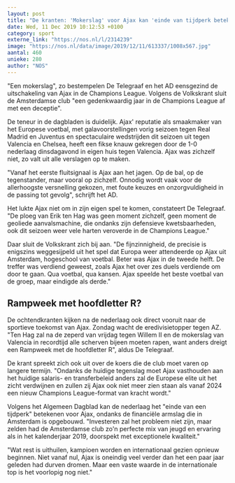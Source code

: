 ```yaml
---
layout: post
title: "De kranten: 'Mokerslag' voor Ajax kan 'einde van tijdperk betekenen'"
date: Wed, 11 Dec 2019 10:12:53 +0100
category: sport
externe_link: "https://nos.nl/l/2314239"
image: "https://nos.nl/data/image/2019/12/11/613337/1008x567.jpg"
aantal: 460
unieke: 280
author: "NOS"
---
```


<p>"Een mokerslag", zo bestempelen De Telegraaf en het AD eensgezind de uitschakeling van Ajax in de Champions League. Volgens de Volkskrant sluit de Amsterdamse club "een gedenkwaardig jaar in de Champions League af met een deceptie".</p>
<p>De teneur in de dagbladen is duidelijk. Ajax' reputatie als smaakmaker van het Europese voetbal, met galavoorstellingen vorig seizoen tegen Real Madrid en Juventus en spectaculaire wedstrijden dit seizoen uit tegen Valencia en Chelsea, heeft een fikse knauw gekregen door de 1-0 nederlaag dinsdagavond in eigen huis tegen Valencia. Ajax was zichzelf niet, zo valt uit alle verslagen op te maken.</p>
<p>"Vanaf het eerste fluitsignaal is Ajax aan het jagen. Op de bal, op de tegenstander, maar vooral op zichzelf. Onnodig wordt vaak voor de allerhoogste versnelling gekozen, met foute keuzes en onzorgvuldigheid in de passing tot gevolg", schrijft het AD.</p>
<p>Het lukte Ajax niet om in zijn eigen spel te komen, constateert De Telegraaf. "De ploeg van Erik ten Hag was geen moment zichzelf, geen moment de geoliede aanvalsmachine, die ondanks zijn defensieve kwetsbaarheden, ook dit seizoen weer vele harten veroverde in de Champions League."</p>
<p>Daar sluit de Volkskrant zich bij aan. "De fijnzinnigheid, de precisie is enigszins weggesijpeld uit het spel dat Europa weer attendeerde op Ajax uit Amsterdam, hogeschool van voetbal. Beter was Ajax in de tweede helft. De treffer was verdiend geweest, zoals Ajax het over zes duels verdiende om door te gaan. Qua voetbal, qua kansen. Ajax speelde het beste voetbal van de groep, maar eindigde als derde."</p>
<h2>Rampweek met hoofdletter R?</h2>
<p>De ochtendkranten kijken na de nederlaag ook direct vooruit naar de sportieve toekomst van Ajax. Zondag wacht de eredivisietopper tegen AZ. "Ten Hag zal na de zeperd van vrijdag tegen Willem II en de mokerslag van Valencia in recordtijd alle scherven bijeen moeten rapen, want anders dreigt een Rampweek met de hoofdletter R", aldus De Telegraaf.</p>
<p>De krant spreekt zich ook uit over de koers die de club moet varen op langere termijn. "Ondanks de huidige tegenslag moet Ajax vasthouden aan het huidige salaris- en transferbeleid anders zal de Europese elite uit het zicht verdwijnen en zullen zij Ajax ook niet meer zien staan als vanaf 2024 een nieuw Champions League-format van kracht wordt."</p>
<p>Volgens het Algemeen Dagblad kan de nederlaag het "einde van een tijdperk" betekenen voor Ajax, ondanks de financiële armslag die in Amsterdam is opgebouwd. "Investeren zal het probleem niet zijn, maar zelden had de Amsterdamse club zo'n perfecte mix van jeugd en ervaring als in het kalenderjaar 2019, doorspekt met exceptionele kwaliteit."</p>
<p>"Wat rest is uithuilen, kampioen worden en internationaal gezien opnieuw beginnen. Niet vanaf nul, Ajax is oneindig veel verder dan het een paar jaar geleden had durven dromen. Maar een vaste waarde in de internationale top is het voorlopig nog niet."</p>
